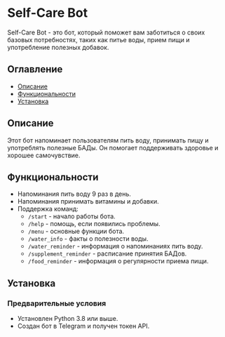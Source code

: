 # Self-Care Bot

Self-Care Bot - это бот, который поможет вам заботиться о своих базовых потребностях, таких как питье воды, прием пищи и употребление полезных добавок.

## Оглавление
- [Описание](#описание)
- [Функциональности](#функциональности)
- [Установка](#установка)

## Описание
Этот бот напоминает пользователям пить воду, принимать пищу и употреблять полезные БАДы. Он помогает поддерживать здоровье и хорошее самочувствие.

## Функциональности
- Напоминания пить воду 9 раз в день.
- Напоминания принимать витамины и добавки.
- Поддержка команд:
  - `/start` - начало работы бота.
  - `/help` - помощь, если появились проблемы.
  - `/menu` - основные функции бота.
  - `/water_info` - факты о полезности воды.
  - `/water_reminder` - информация о напоминаниях пить воду.
  - `/supplement_reminder` - расписание принятия БАДов.
  - `/food_reminder` - информация о регулярности приема пищи.

## Установка

### Предварительные условия
- Установлен Python 3.8 или выше.
- Создан бот в Telegram и получен токен API.

